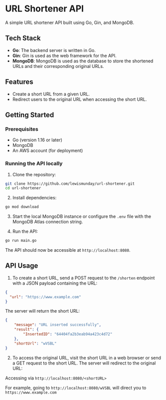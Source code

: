 # URL Shortener API

A simple URL shortener API built using Go, Gin, and MongoDB.

## Tech Stack

- **Go**: The backend server is written in Go.
- **Gin**: Gin is used as the web framework for the API.
- **MongoDB**: MongoDB is used as the database to store the shortened URLs and their corresponding original URLs.

## Features

- Create a short URL from a given URL.
- Redirect users to the original URL when accessing the short URL.

## Getting Started

### Prerequisites

- Go (version 1.16 or later)
- MongoDB
- An AWS account (for deployment)

### Running the API locally

1. Clone the repository:

```bash
git clone https://github.com/lewismunday/url-shortener.git
cd url-shortener
```


2. Install dependencies:

```bash
go mod download
```


3. Start the local MongoDB instance or configure the `.env` file with the MongoDB Atlas connection string.

4. Run the API:

```bash
go run main.go
```


The API should now be accessible at `http://localhost:8080`.

## API Usage

1. To create a short URL, send a POST request to the `/shorten` endpoint with a JSON payload containing the URL:

```json
{
  "url": "https://www.example.com"
}
```


The server will return the short URL:

```json
{
    "message": "URL inserted successfully",
    "result": {
        "InsertedID": "64404fa2b3eab94a423c4d72"
    },
    "shortUrl": "wVSBL"
}
```

2. To access the original URL, visit the short URL in a web browser or send a GET request to the short URL. The server will redirect to the original URL:

Accessing via `http://localhost:8080/<shortURL>`

For example, going to `http://localhost:8080/wVSBL` will direct you to `https://www.example.com`

